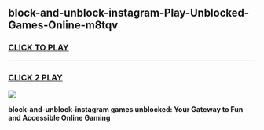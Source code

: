 
## block-and-unblock-instagram-Play-Unblocked-Games-Online-m8tqv
<h3>
<a href="https://premium76.site?title=block-and-unblock-instagram&ref=25A">CLICK TO PLAY</a></h3>
<hr>

<h3>
<a href="https://premium76.site?title=block-and-unblock-instagram&ref=25A">CLICK 2 PLAY</a>
  
</h3>

<a href="https://premium76.site?title=block-and-unblock-instagram&ref=25A"><img src="https://clearcache.store/games.png"></a>


**block-and-unblock-instagram games unblocked: Your Gateway to Fun and Accessible Online Gaming**
